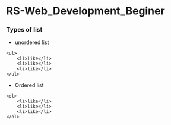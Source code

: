# RS-Web_Development_Beginer

### Types of list
* unordered list
```
<ul>
    <li>like</li>
    <li>like</li>
    <li>like</li>
</ul>  
```
* Ordered list
```
<ol>
    <li>like</li>
    <li>like</li>
    <li>like</li>
</ol>
```